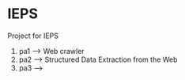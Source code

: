 # IEPS

Project for IEPS

1. pa1 --> Web crawler
2. pa2 --> Structured Data Extraction from the Web
3. pa3 -->
